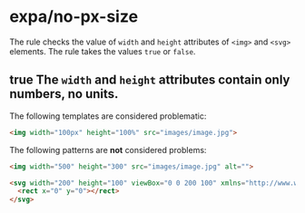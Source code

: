 # expa/no-px-size

The rule checks the value of `width` and `height` attributes of `<img>` and `<svg>` elements. The rule takes the values `true` or `false`.

## true The `width` and `height` attributes contain only numbers, no units.

The following templates are considered problematic:

```html
<img width="100px" height="100%" src="images/image.jpg">
```

The following patterns are **not** considered problems:
```html
<img width="500" height="300" src="images/image.jpg" alt="">

<svg width="200" height="100" viewBox="0 0 200 100" xmlns="http://www.w3.org/2000/svg">
  <rect x="0" y="0"></rect>
</svg>
```
